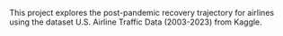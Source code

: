 This project explores the post-pandemic recovery trajectory for airlines using the dataset U.S. Airline Traffic Data (2003-2023) from Kaggle.
